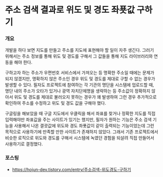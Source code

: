 # 주소 검색 결과로 위도 및 경도 좌푯값 구하기

### 개요

개발을 하다 보면 지도를 만들고 주소를 지도에 표현해야 할 일이 자주 생긴다. 그러기 위해서는 주소 정보를 통해 위도 및 경도를 구해서 그 값들을 통해 지도 라이브러리와 연동을 해야 한다.

구하고자 하는 주소가 우편번호 서비스에서 가져오는 등 명확한 주소일 때에는 문제가 되지 않겠지만, 명확하지 않은 주소인 경우 위도 및 경도를 제대로 구할 수 없는 경우가 발생할 수 있다. 필자도 프로젝트에 참여하는 각 기관의 명단을 시스템에 업로드할 때, 명단 내의 주소가 오타가 있거나 광역 자치단체명을 생략하는 등 주소값이 정확하지 않아서 위도 및 경도를 제대로 불러오지 못하는 경우가 꽤 발생하여 그런 경우 추가적으로 확인하여 주소를 수정하고 위도 및 경도 값을 구해야 했다.

구글링을 해보았을 때 구글 지도에서 우클릭을 해서 좌표를 찾거나 정확한 지도를 직접 입력해야만 좌표값을 주는 사이트가 있기는 했지만, 필자가 원하는 기능은 주소 검색 기능을 사용해서 나온 결괏값에 위도와 경도 좌푯값이 같이 출력되는 기능이었는데 그런 목적으로 사용하기에 만족할 만한 사이트가 존재하지 않았다. 그래서 기존 프로젝트에서 비슷한 로직으로 위도와 경도를 구해서 시스템에 녹였던 경험을 되살려 직접 만들어서 사용하기로 결정했다.

### 포스팅

* https://hojun-dev.tistory.com/entry/주소검색-위도경도-구하기
